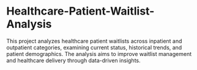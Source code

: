 # Healthcare-Patient-Waitlist-Analysis
This project analyzes healthcare patient waitlists across inpatient and outpatient categories, examining current status, historical trends, and patient demographics. The analysis aims to improve waitlist management and healthcare delivery through data-driven insights.
